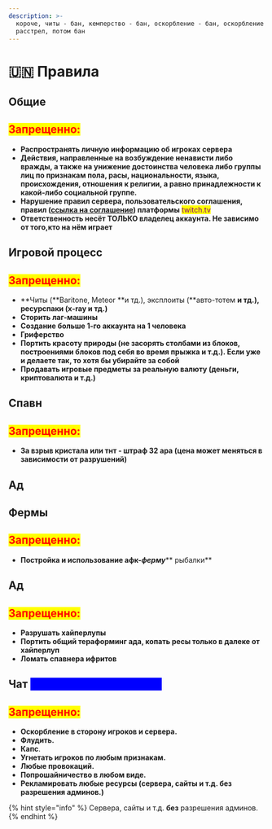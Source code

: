 ```yaml
---
description: >-
  короче, читы - бан, кемперство - бан, оскорбление - бан, оскорбление МЕЛАРНА -
  расстрел, потом бан
---
```


# 🇺🇳 Правила

## Общие&#x20;

## <mark style="color:red;">Запрещенно:</mark>

* **Распространять личную информацию об игроках сервера**
* **Действия, направленные на возбуждение ненависти либо вражды, а также на унижение достоинства человека либо группы лиц по признакам пола, расы, национальности, языка, происхождения, отношения к религии, а равно принадлежности к какой-либо социальной группе.**
* **Нарушение правил сервера, пользовательского соглашения, правил (**[**ссылка на соглашение**](https://www.twitch.tv/p/en/legal/terms-of-service/)**) платформы** <mark style="color:purple;">twitch.tv</mark>
* **Ответственность несёт ТОЛЬКО владелец аккаунта. Не зависимо от того,кто на нём играет**

## Игровой процесс

## <mark style="color:red;">Запрещенно:</mark>

* **Читы (**Baritone, Meteor **и тд.), эксплоиты (**авто-тотем **и тд.), ресурспаки (x-ray и тд.)**
* **Сторить лаг-машины**
* **Создание больше 1-го аккаунта на 1 человека**
* **Гриферство**
* **Портить красоту природы (не засорять столбами из блоков, построениями блоков под себя во время прыжка и т.д.). Если уже и делаете так, то хотя бы убирайте за собой**
* **Продавать игровые предметы за реальную валюту (деньги, криптовалюта и т.д.)**

## **Спавн**

## <mark style="color:red;">Запрещенно:</mark>

* **За взрыв кристала или тнт - штраф 32 ара (цена может меняться в зависимости от разрушений)**

## Ад

## Фермы

## <mark style="color:red;">Запрещенно:</mark>

* **Постройка и использование aфк-**_**ферму**_** рыбалки**

## Ад

## <mark style="color:red;">Запрещенно:</mark>

* **Разрушать хайперлупы**
* **Портить общий тераформинг ада, копать ресы только в далеке от хайперлуп**
* **Ломать спавнера ифритов**

## Чат  <mark style="color:blue;background-color:blue;">(дискорд + игровой чат)</mark>

## <mark style="color:red;">Запрещенно:</mark>

* **Оскорбление в сторону игроков и сервера.**
* **Флудить.**
* **Капс**.
* **Угнетать игроков по любым признакам.**
* **Любые провокаций.**
* **Попрошайничество в любом виде.**
* **Рекламировать любые ресурсы (**сервера, сайты и т.д. **без** разрешения админов.**)**



{% hint style="info" %}
Сервера, сайты и т.д. **без** разрешения админов.
{% endhint %}
